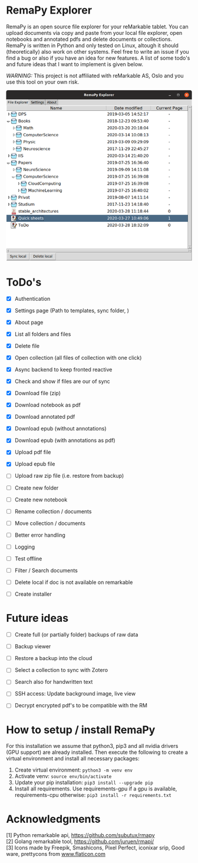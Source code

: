 # RemaPy Explorer

RemaPy is an open source file explorer for your reMarkable tablet. You can upload documents via copy and paste from your local file explorer, open notebooks and annotated pdfs and delete documents or collections. RemaPy is written in Python and only tested on Linux,
altough it should (theoretically) also work on other systems. Feel free to 
write an issue if you find a bug or also if you have an idea for new features. 
A list of some todo's and future ideas that I want to implement is given below.

*WARNING:* This project is not affiliated with reMarkable AS, Oslo and you use this tool on your own risk.

![Explorer](doc/explorer.png)

# ToDo's
 - [x] Authentication
 - [x] Settings page (Path to templates, sync folder, )
 - [x] About page
 - [x] List all folders and files
 - [x] Delete file
 - [x] Open collection (all files of collection with one click)
 - [x] Async backend to keep fronted reactive
 - [x] Check and show if files are our of sync
 - [x] Download file (zip)
 - [x] Download notebook as pdf
 - [x] Download annotated pdf
 - [x] Download epub (without annotations)
 - [x] Download epub (with annotations as pdf)
 - [x] Upload pdf file
 - [x] Upload epub file
 - [ ] Upload raw zip file (i.e. restore from backup)
 - [ ] Create new folder
 - [ ] Create new notebook
 - [ ] Rename collection / documents
 - [ ] Move collection / documents
 - [ ] Better error handling
 - [ ] Logging
 - [ ] Test offline
 - [ ] Filter / Search documents
 - [ ] Delete local if doc is not available on remarkable 
 - [ ] Create installer


# Future ideas
 - [ ] Create full (or partially folder) backups of raw data
 - [ ] Backup viewer
 - [ ] Restore a backup into the cloud 
 - [ ] Select a collection to sync with Zotero
 - [ ] Search also for handwritten text
 - [ ] SSH access: Update background image, live view
 - [ ] Decrypt encrypted pdf's to be compatible with the RM


# How to setup / install RemaPy
For this installation we assume that python3, pip3 and all nvidia drivers
(GPU support) are already installed. Then execute the following
to create a virtual environment and install all necessary packages:

1. Create virtual environment: ```python3 -m venv env```
2. Activate venv: ```source env/bin/activate```
3. Update your pip installation: ```pip3 install --upgrade pip```
4. Install all requirements. Use requirements-gpu if a gpu is available, requirements-cpu otherwise: ```pip3 install -r requirements.txt```


# Acknowledgments
[1] Python remarkable api, https://github.com/subutux/rmapy <br />
[2] Golang remarkable tool, https://github.com/juruen/rmapi/ <br />
[3] Icons made by Freepik, Smashicons, Pixel Perfect, iconixar  srip, Good ware, prettycons from www.flaticon.com <br />
